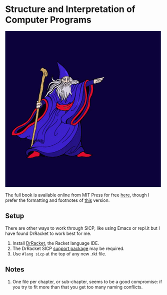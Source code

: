 # Structure and Interpretation of Computer Programs

![A wizard shooting lightning](wizard-gif-5.gif)

The full book is available online from MIT Press for free [here](https://mitpress.mit.edu/sites/default/files/sicp/full-text/book/book.html), though I prefer the formatting and footnotes of [this](https://sarabander.github.io/sicp/) version.

## Setup

There are other ways to work through SICP, like using Emacs or repl.it but I have found DrRacket to work best for me.

1. Install [DrRacket](https://download.racket-lang.org), the Racket language IDE.
1. The DrRacket SICP [support package](https://github.com/sicp-lang/sicp) may be required.
1. Use `#lang sicp` at the top of any new .rkt file.

## Notes

1. One file per chapter, or sub-chapter, seems to be a good compromise: if you try to fit more than that you get too many naming conflicts.

